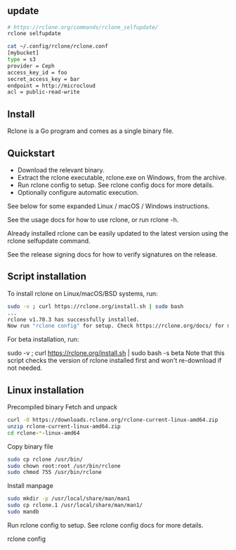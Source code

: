 # **[](https://rclone.org/install/)**

##

## update

```bash
# https://rclone.org/commands/rclone_selfupdate/
rclone selfupdate

cat ~/.config/rclone/rclone.conf
[mybucket]
type = s3
provider = Ceph
access_key_id = foo
secret_access_key = bar
endpoint = http://microcloud
acl = public-read-write
```

## Install

Rclone is a Go program and comes as a single binary file.

## Quickstart

- Download the relevant binary.
- Extract the rclone executable, rclone.exe on Windows, from the archive.
- Run rclone config to setup. See rclone config docs for more details.
- Optionally configure automatic execution.

See below for some expanded Linux / macOS / Windows instructions.

See the usage docs for how to use rclone, or run rclone -h.

Already installed rclone can be easily updated to the latest version using the rclone selfupdate command.

See the release signing docs for how to verify signatures on the release.

## Script installation

To install rclone on Linux/macOS/BSD systems, run:

```bash
sudo -v ; curl https://rclone.org/install.sh | sudo bash
...
rclone v1.70.3 has successfully installed.
Now run "rclone config" for setup. Check https://rclone.org/docs/ for more details.
```

For beta installation, run:

sudo -v ; curl <https://rclone.org/install.sh> | sudo bash -s beta
Note that this script checks the version of rclone installed first and won't re-download if not needed.

## Linux installation

Precompiled binary
Fetch and unpack

```bash
curl -O https://downloads.rclone.org/rclone-current-linux-amd64.zip
unzip rclone-current-linux-amd64.zip
cd rclone-*-linux-amd64
```

Copy binary file

```bash
sudo cp rclone /usr/bin/
sudo chown root:root /usr/bin/rclone
sudo chmod 755 /usr/bin/rclone
```

Install manpage

```bash
sudo mkdir -p /usr/local/share/man/man1
sudo cp rclone.1 /usr/local/share/man/man1/
sudo mandb
```

Run rclone config to setup. See rclone config docs for more details.

rclone config
